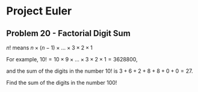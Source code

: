 # Project Euler

## Problem 20 - Factorial Digit Sum

$n!$ means $n × (n − 1) × \dots × 3 × 2 × 1$

For example, $10! = 10 × 9 × \dots × 3 × 2 × 1 = 3628800$,

and the sum of the digits in the number $10!$ is $3 + 6 + 2 + 8 + 8 + 0 + 0 = 27$.

Find the sum of the digits in the number $100!$
